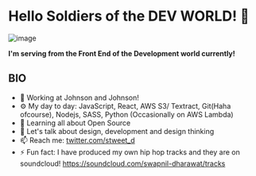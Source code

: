 # Hello Soldiers of the **DEV WORLD**! 👋
![image](https://user-images.githubusercontent.com/29270745/174399568-343d3e6c-2a3d-46ac-a1b8-06e4e0ba7777.png)


**I'm serving from the Front End of the Development world currently!**

## BIO

- 🏢 Working at Johnson and Johnson! 
- ⚙️ My day to day: JavaScript, React, AWS S3/ Textract, Git(Haha ofcourse), Nodejs, SASS, Python (Occasionally on AWS Lambda)
- 🌱 Learning all about Open Source
- 💬 Let's talk about design, development and design thinking
- 📫 Reach me: [twitter.com/stweet_d](https://twitter.com/stweet_d)
- ⚡️ Fun fact: I have produced my own hip hop tracks and they are on soundcloud! https://soundcloud.com/swapnil-dharawat/tracks
